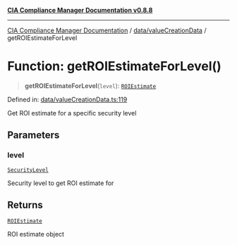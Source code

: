 [**CIA Compliance Manager Documentation v0.8.8**](../../../README.md)

***

[CIA Compliance Manager Documentation](../../../modules.md) / [data/valueCreationData](../README.md) / getROIEstimateForLevel

# Function: getROIEstimateForLevel()

> **getROIEstimateForLevel**(`level`): [`ROIEstimate`](../../../types/interfaces/ROIEstimate.md)

Defined in: [data/valueCreationData.ts:119](https://github.com/Hack23/cia-compliance-manager/blob/283c1f3ddf6c7084b20c21176cda3bc5166ffcb9/src/data/valueCreationData.ts#L119)

Get ROI estimate for a specific security level

## Parameters

### level

[`SecurityLevel`](../../../types/cia/type-aliases/SecurityLevel.md)

Security level to get ROI estimate for

## Returns

[`ROIEstimate`](../../../types/interfaces/ROIEstimate.md)

ROI estimate object
